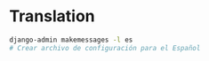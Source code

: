 # Translation

```bash
django-admin makemessages -l es
# Crear archivo de configuración para el Español
```
